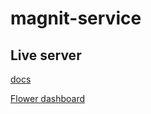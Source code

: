 # magnit-service


## Live server

[docs](http://77.222.42.195:8008/docs)

[Flower dashboard](http://77.222.42.195:5556)